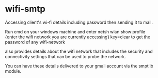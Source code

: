 # wifi-smtp
Accessing client's wi-fi details including password then sending it to mail.

Run cmd on your windows machine and enter netsh wlan show profile {enter the wifi network you are currently accessing} key=clear to get the password of any wifi-network

also provides details about the wifi network that includes the security and connectivity settings that can be used to probe the network.

You can have these details delivered to your gmail account via the smptlib module.





 




